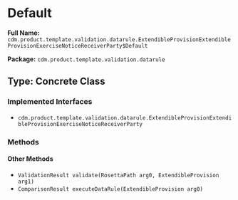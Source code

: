 # Default

**Full Name:** `cdm.product.template.validation.datarule.ExtendibleProvisionExtendibleProvisionExerciseNoticeReceiverParty$Default`

**Package:** `cdm.product.template.validation.datarule`

## Type: Concrete Class

### Implemented Interfaces

- `cdm.product.template.validation.datarule.ExtendibleProvisionExtendibleProvisionExerciseNoticeReceiverParty`

### Methods

#### Other Methods

- `ValidationResult validate(RosettaPath arg0, ExtendibleProvision arg1)`
- `ComparisonResult executeDataRule(ExtendibleProvision arg0)`

